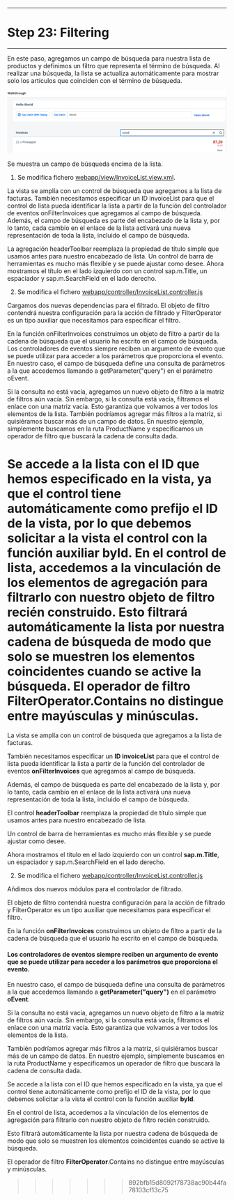 *****************************
# Step 23: Filtering
*****************************

En este paso, agregamos un campo de búsqueda para nuestra lista de productos y definimos un filtro que representa el término de búsqueda. Al realizar una búsqueda, la lista se actualiza automáticamente para mostrar solo los artículos que coinciden con el término de búsqueda.



![alt text](image.png)


Se muestra un campo de búsqueda encima de la lista.

1. Se modifica fichero [webapp/view/InvoiceList.view.xml](webapp/view/InvoiceList.view.xml).


La vista se amplía con un control de búsqueda que agregamos a la lista de facturas. También necesitamos especificar un ID invoiceList para que el control de lista pueda identificar la lista a partir de la función del controlador de eventos onFilterInvoices que agregamos al campo de búsqueda. Además, el campo de búsqueda es parte del encabezado de la lista y, por lo tanto, cada cambio en el enlace de la lista activará una nueva representación de toda la lista, incluido el campo de búsqueda.


La agregación headerToolbar reemplaza la propiedad de título simple que usamos antes para nuestro encabezado de lista. Un control de barra de herramientas es mucho más flexible y se puede ajustar como desee. Ahora mostramos el título en el lado izquierdo con un control sap.m.Title, un espaciador y sap.m.SearchField en el lado derecho.

2. Se modifica el fichero [webapp/controller/InvoiceList.controller.js](webapp/controller/InvoiceList.controller.js)


Cargamos dos nuevas dependencias para el filtrado. El objeto de filtro contendrá nuestra configuración para la acción de filtrado y FilterOperator es un tipo auxiliar que necesitamos para especificar el filtro.



En la función onFilterInvoices construimos un objeto de filtro a partir de la cadena de búsqueda que el usuario ha escrito en el campo de búsqueda. Los controladores de eventos siempre reciben un argumento de evento que se puede utilizar para acceder a los parámetros que proporciona el evento. En nuestro caso, el campo de búsqueda define una consulta de parámetros a la que accedemos llamando a getParameter("query") en el parámetro oEvent.



Si la consulta no está vacía, agregamos un nuevo objeto de filtro a la matriz de filtros aún vacía. Sin embargo, si la consulta está vacía, filtramos el enlace con una matriz vacía. Esto garantiza que volvamos a ver todos los elementos de la lista. También podríamos agregar más filtros a la matriz, si quisiéramos buscar más de un campo de datos. En nuestro ejemplo, simplemente buscamos en la ruta ProductName y especificamos un operador de filtro que buscará la cadena de consulta dada.



Se accede a la lista con el ID que hemos especificado en la vista, ya que el control tiene automáticamente como prefijo el ID de la vista, por lo que debemos solicitar a la vista el control con la función auxiliar byId. En el control de lista, accedemos a la vinculación de los elementos de agregación para filtrarlo con nuestro objeto de filtro recién construido. Esto filtrará automáticamente la lista por nuestra cadena de búsqueda de modo que solo se muestren los elementos coincidentes cuando se active la búsqueda. El operador de filtro FilterOperator.Contains no distingue entre mayúsculas y minúsculas.
=======


La vista se amplía con un control de búsqueda que agregamos a la lista de facturas. 

También necesitamos especificar un **ID invoiceList** para que el control de lista pueda identificar la lista a partir de la función del controlador de eventos **onFilterInvoices** que agregamos al campo de búsqueda.


Además, el campo de búsqueda es parte del encabezado de la lista y, por lo tanto, cada cambio en el enlace de la lista activará una nueva representación de toda la lista, incluido el campo de búsqueda.


El control **headerToolbar** reemplaza la propiedad de título simple que usamos antes para nuestro encabezado de lista. 

Un control de barra de herramientas es mucho más flexible y se puede ajustar como desee.


Ahora mostramos el título en el lado izquierdo con un control **sap.m.Title**, un espaciador y sap.m.SearchField en el lado derecho.


2. Se modifica el fichero [webapp/controller/InvoiceList.controller.js](webapp/controller/InvoiceList.controller.js)


Añdimos dos nuevos módulos para el controlador de filtrado. 


El objeto de filtro contendrá nuestra configuración para la acción de filtrado y FilterOperator es un tipo auxiliar que necesitamos para especificar el filtro.

En la función **onFilterInvoices** construimos un objeto de filtro a partir de la cadena de búsqueda que el usuario ha escrito en el campo de búsqueda. 


#### Los controladores de eventos siempre reciben un argumento de evento que se puede utilizar para acceder a los parámetros que proporciona el evento. 


En nuestro caso, el campo de búsqueda define una consulta de parámetros a la que accedemos llamando a **getParameter("query")** en el parámetro **oEvent**.

Si la consulta no está vacía, agregamos un nuevo objeto de filtro a la matriz de filtros aún vacía. Sin embargo, si la consulta está vacía, filtramos el enlace con una matriz vacía. 
Esto garantiza que volvamos a ver todos los elementos de la lista. 

También podríamos agregar más filtros a la matriz, si quisiéramos buscar más de un campo de datos. En nuestro ejemplo, simplemente buscamos en la ruta ProductName y especificamos un operador de filtro que buscará la cadena de consulta dada.


Se accede a la lista con el ID que hemos especificado en la vista, ya que el control tiene automáticamente como prefijo el ID de la vista, por lo que debemos solicitar a la vista el control con la función auxiliar **byId**. 


En el control de lista, accedemos a la vinculación de los elementos de agregación para filtrarlo con nuestro objeto de filtro recién construido. 


Esto filtrará automáticamente la lista por nuestra cadena de búsqueda de modo que solo se muestren los elementos coincidentes cuando se active la búsqueda. 


El operador de filtro **FilterOperator**.Contains no distingue entre mayúsculas y minúsculas.
>>>>>>> 892bfb15d8092f78738ac90b44fa78103cf13c75
